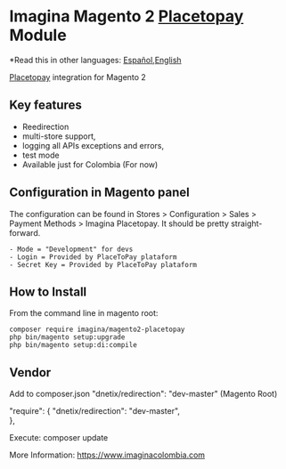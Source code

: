 # Imagina Magento 2 [Placetopay](https://www.placetopay.com) Module

*Read this in other languages: [Español](README.es.md),[English](README.md)

[Placetopay](https://www.placetopay.com) integration for Magento 2

## Key features
- Reedirection
- multi-store support,
- logging all APIs exceptions and errors,
- test mode
- Available just for Colombia (For now)

## Configuration in Magento panel

The configuration can be found in Stores > Configuration > Sales > Payment Methods > Imagina Placetopay. It should be pretty straight-forward.

    - Mode = "Development" for devs
    - Login = Provided by PlaceToPay plataform
    - Secret Key = Provided by PlaceToPay plataform

## How to Install
From the command line in magento root:
```ssh
composer require imagina/magento2-placetopay
php bin/magento setup:upgrade
php bin/magento setup:di:compile
```

## Vendor

Add to composer.json "dnetix/redirection": "dev-master" (Magento Root)

"require": {
    "dnetix/redirection": "dev-master",  
},

Execute: composer update

More Information:  https://www.imaginacolombia.com